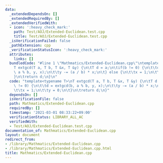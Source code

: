 ```yaml
---
data:
  _extendedDependsOn: []
  _extendedRequiredBy: []
  _extendedVerifiedWith:
  - icon: ':heavy_check_mark:'
    path: Test/AOJ/Extended-Euclidean.test.cpp
    title: Test/AOJ/Extended-Euclidean.test.cpp
  _isVerificationFailed: false
  _pathExtension: cpp
  _verificationStatusIcon: ':heavy_check_mark:'
  attributes:
    links: []
  bundledCode: "#line 1 \"Mathmatics/Extended-Euclidean.cpp\"\ntemplate<typename T>\n\
    T extgcd(T a, T b, T &x, T &y) {\n\tT d = a;\n\tif(b != 0) {\n\t\td = extgcd(b,\
    \ a % b, y, x);\n\t\ty -= (a / b) * x;\n\t} else {\n\t\tx = 1;\n\t\ty = 0;\n\t\
    }\n\treturn d;\n}\n"
  code: "template<typename T>\nT extgcd(T a, T b, T &x, T &y) {\n\tT d = a;\n\tif(b\
    \ != 0) {\n\t\td = extgcd(b, a % b, y, x);\n\t\ty -= (a / b) * x;\n\t} else {\n\
    \t\tx = 1;\n\t\ty = 0;\n\t}\n\treturn d;\n}"
  dependsOn: []
  isVerificationFile: false
  path: Mathmatics/Extended-Euclidean.cpp
  requiredBy: []
  timestamp: '2021-03-01 08:33:22+09:00'
  verificationStatus: LIBRARY_ALL_AC
  verifiedWith:
  - Test/AOJ/Extended-Euclidean.test.cpp
documentation_of: Mathmatics/Extended-Euclidean.cpp
layout: document
redirect_from:
- /library/Mathmatics/Extended-Euclidean.cpp
- /library/Mathmatics/Extended-Euclidean.cpp.html
title: Mathmatics/Extended-Euclidean.cpp
---
```

